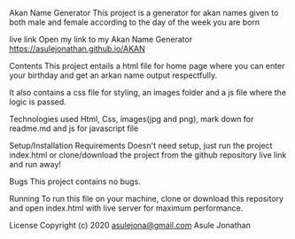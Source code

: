 Akan Name Generator
This project is a generator for akan names given to both male and female according to the day of the week you are born

live link
Open my link to my Akan Name Generator
https://asulejonathan.github.io/AKAN

Contents
This project entails a html file for home page where you can enter your birthday and get an arkan name output respectfully.

It also contains a css file for styling, an images folder and a js file where the logic is passed.

Technologies used
Html, Css, images(jpg and png), mark down for readme.md and js for javascript file

Setup/Installation Requirements
Doesn't need setup, just run the project index.html or clone/download the project from the github repository live link and run away!

Bugs
This project contains no bugs.

Running
To run this file on your machine, clone or download this repository and open index.html with live server for maximum performance.

License
Copyright (c) 2020 asulejona@gmail.com Asule Jonathan

